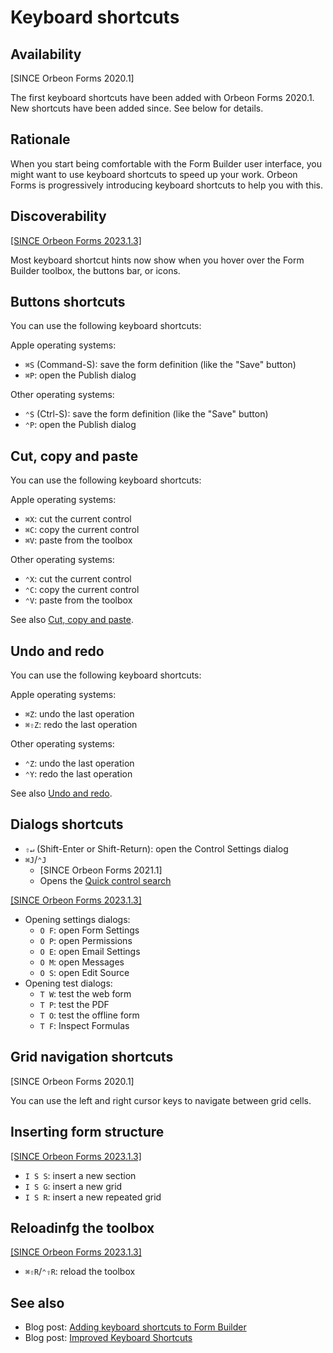 # Keyboard shortcuts

## Availability

[SINCE Orbeon Forms 2020.1]

The first keyboard shortcuts have been added with Orbeon Forms 2020.1. New shortcuts have been added since. See below for details.

## Rationale

When you start being comfortable with the Form Builder user interface, you might want to use keyboard shortcuts to speed up your work. Orbeon Forms is progressively introducing keyboard shortcuts to help you with this.

## Discoverability

[\[SINCE Orbeon Forms 2023.1.3\]](/release-notes/orbeon-forms-2023.1.3.md)

Most keyboard shortcut hints now show when you hover over the Form Builder toolbox, the buttons bar, or icons.

##  Buttons shortcuts

You can use the following keyboard shortcuts:

Apple operating systems:

- `⌘S` (Command-S): save the form definition (like the "Save" button)
- `⌘P`: open the Publish dialog

Other operating systems:

- `⌃S` (Ctrl-S): save the form definition (like the "Save" button)
- `⌃P`: open the Publish dialog

## Cut, copy and paste

You can use the following keyboard shortcuts:

Apple operating systems:

- `⌘X`: cut the current control
- `⌘C`: copy the current control
- `⌘V`: paste from the toolbox

Other operating systems:

- `⌃X`: cut the current control
- `⌃C`: copy the current control
- `⌃V`: paste from the toolbox

See also [Cut, copy and paste](/form-builder/cut-copy-paste.md).

## Undo and redo

You can use the following keyboard shortcuts:

Apple operating systems:

- `⌘Z`: undo the last operation
- `⌘⇧Z`: redo the last operation

Other operating systems:

- `⌃Z`: undo the last operation
- `⌃Y`: redo the last operation

See also [Undo and redo](/form-builder/undo-redo.md).

## Dialogs shortcuts

- `⇧↵` (Shift-Enter or Shift-Return): open the Control Settings dialog
- `⌘J`/`⌃J`
    - [SINCE Orbeon Forms 2021.1]
    - Opens the [Quick control search](/form-builder/quick-control-search.md)

[\[SINCE Orbeon Forms 2023.1.3\]](/release-notes/orbeon-forms-2023.1.3.md)

- Opening settings dialogs:
    - `O F`: open Form Settings
    - `O P`: open Permissions
    - `O E`: open Email Settings
    - `O M`: open Messages
    - `O S`: open Edit Source
- Opening test dialogs:
    - `T W`: test the web form
    - `T P`: test the PDF
    - `T O`: test the offline form
    - `T F`: Inspect Formulas

## Grid navigation shortcuts

[SINCE Orbeon Forms 2020.1]

You can use the left and right cursor keys to navigate between grid cells.

## Inserting form structure

[\[SINCE Orbeon Forms 2023.1.3\]](/release-notes/orbeon-forms-2023.1.3.md)

- `I S S`: insert a new section
- `I S G`: insert a new grid
- `I S R`: insert a new repeated grid

## Reloadinfg the toolbox

[\[SINCE Orbeon Forms 2023.1.3\]](/release-notes/orbeon-forms-2023.1.3.md)

- `⌘⇧R`/`⌃⇧R`: reload the toolbox

## See also

- Blog post: [Adding keyboard shortcuts to Form Builder](https://www.orbeon.com/2021/01/adding-keyboard-shortcuts-to-form.html)
- Blog post: [Improved Keyboard Shortcuts](https://www.orbeon.com/2024/07/keyboard-shortcuts)
